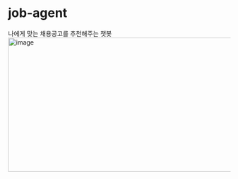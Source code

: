 # job-agent
나에게 맞는 채용공고를 추천해주는 챗봇
<img width="1841" height="303" alt="image" src="https://github.com/user-attachments/assets/154c7710-5087-4773-a165-c993770b8720" />
